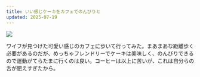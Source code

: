 ```yaml
---
title: いい感じケーキをカフェでのんびりと
updated: 2025-07-19
---
```

![](https://i.imgur.com/ySW4eiF.jpeg)

ワイフが見つけた可愛い感じのカフェに歩いて行ってみた。まあまあな距離歩く必要があるのだが、めっちゃフレンドリーでケーキは美味しく、のんびりできるので運動がてらたまに行くのは良い。コーヒーは以上に苦いが、これは自分らの舌が肥えすぎたから。